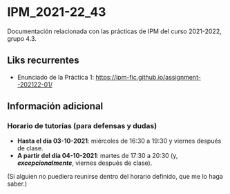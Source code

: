 # IPM_2021-22_43

Documentación relacionada con las prácticas de IPM del curso 2021-2022, grupo 4.3.

## Liks recurrentes

- Enunciado de la Práctica 1: <https://ipm-fic.github.io/assignment--202122-01/>


## Información adicional


### Horario de tutorías (para defensas y dudas)

* **Hasta el día 03-10-2021**: miércoles de 16:30 a 19:30 y viernes después de clase.
* **A partir del día 04-10-2021**: martes de 17:30 a 20:30 (y, _**excepcionalmente**_, viernes después de clase).

(Si alguien no puediera reunirse dentro del horario definido, que me lo haga saber.)
